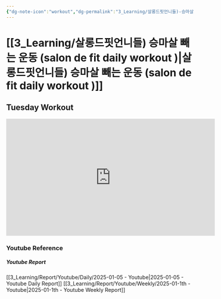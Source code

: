```yaml
---
{"dg-note-icon":"workout","dg-permalink":"3_Learning/살롱드핏언니들)-승마살-빼는-운동-(salon-de-fit-daily-workout-)","created-date":"2025-01-05 1:26:26 pm","date":"2025-01-05","type":"youtube","tags":["youtube","workout"],"aliases":null,"youtuber":"제이제이","channelName":"제이제이살롱드핏","link":"https://www.youtube.com/watch?v=v0Kpm6GqULQ","img":"https://img.youtube.com/vi/v0Kpm6GqULQ/0.jpg","dg-publish":true,"permalink":"/3_Learning/살롱드핏언니들)-승마살-빼는-운동-(salon-de-fit-daily-workout-)/","dgPassFrontmatter":true,"noteIcon":"workout"}
---
```


# [[3_Learning/살롱드핏언니들) 승마살 빼는 운동 (salon de fit daily workout )\|살롱드핏언니들) 승마살 빼는 운동 (salon de fit daily workout )]]
## Tuesday Workout


<div class="container-root"><span></span></div><div><div class="container-root"><iframe width="560" height="315" src="https://www.youtube.com/embed/v0Kpm6GqULQ" title="YouTube video player" frameborder="0" allow="accelerometer; autoplay; clipboard-write; encrypted-media; gyroscope; picture-in-picture; web-share" allowfullscreen=""></iframe></div></div>















### Youtube Reference
##### Youtube Report
[[3_Learning/Report/Youtube/Daily/2025-01-05 - Youtube\|2025-01-05 - Youtube Daily Report]]
[[3_Learning/Report/Youtube/Weekly/2025-01-1th - Youtube\|2025-01-1th - Youtube Weekly Report]]




